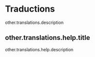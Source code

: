 # Traductions

other.translations.description

## other.translations.help.title

other.translations.help.description
